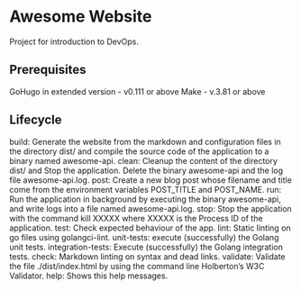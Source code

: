 # Awesome Website

Project for introduction to DevOps.

## Prerequisites

GoHugo in extended version - v0.111 or above
Make - v.3.81 or above

## Lifecycle

build:   Generate the website from the markdown and configuration files in the directory dist/ and compile the source code of the application to a binary named awesome-api.
clean:   Cleanup the content of the directory dist/ and Stop the application. Delete the binary awesome-api and the log file awesome-api.log.
post:    Create a new blog post whose filename and title come from the environment variables POST_TITLE and POST_NAME.
run:     Run the application in background by executing the binary awesome-api, and write logs into a file named awesome-api.log.
stop:    Stop the application with the command kill XXXXX where XXXXX is the Process ID of the application.
test:    Check expected behaviour of the app.
lint:    Static linting on go files using golangci-lint.
unit-tests:      execute (successfully) the Golang unit tests.
integration-tests:       Execute (successfully) the Golang integration tests.
check:  Markdown linting on syntax and dead links.
validate:        Validate the file ./dist/index.html by using the command line Holberton’s W3C Validator.
help:    Shows this help messages.